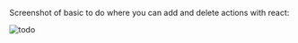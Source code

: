 

Screenshot of basic to do where you can add and delete actions with react:




![todo](https://user-images.githubusercontent.com/38176025/73586637-37ea1800-44d6-11ea-8d0f-c73cdc9a1b19.PNG)

